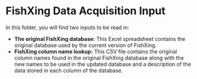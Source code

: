 # FishXing Data Acquisition Input

In this folder, you will find two inputs to be read in:

- **The original FishXing database:** This Excel spreadsheet contains the original database used by the current version of FishXing.
- **FishXing column name lookup:** This CSV file contains the original column names found in the original FishXing database along with the new names to be used in the updated database and a description of the data stored in each column of the database.